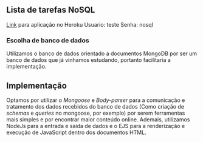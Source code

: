 ## Lista de tarefas NoSQL

[Link](https://lista-de-tarefas-nosql.herokuapp.com/) para aplicação no Heroku
Usuario: teste
Senha: nosql

### Escolha de banco de dados

Utilizamos o banco de dados orientado a documentos MongoDB por ser um banco de dados que já vinhamos estudando, portanto
facilitaria a implementação.

## Implementação

Optamos por utilizar o *Mongoose* e *Body-parser* para a comunicação e tratamento dos dados recebidos do banco de dados (Como criação de *schemas* e *queries* no mongoose, por exemplo) por serem ferramentas mais simples e por encontrar maior conteúdo online. Ademais, utilizamos NodeJs para a entrada e saída de dados e o EJS para a renderização e execução de JavaScript dentro dos documentos HTML.